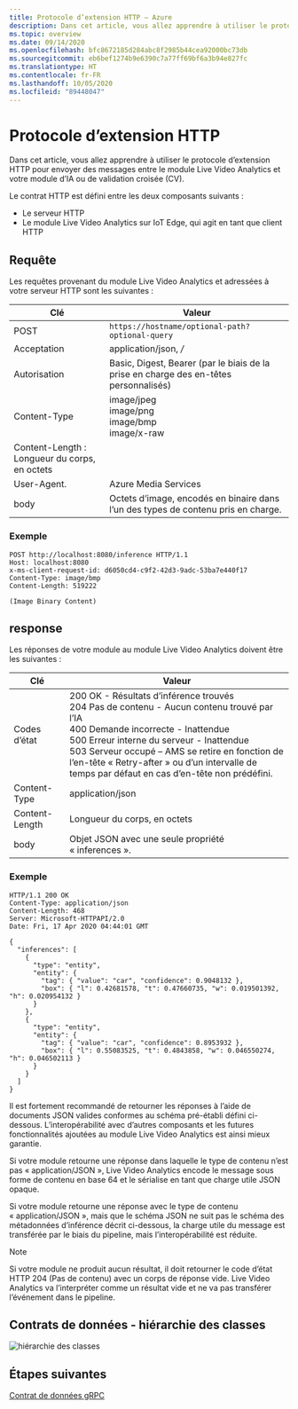 ```yaml
---
title: Protocole d’extension HTTP – Azure
description: Dans cet article, vous allez apprendre à utiliser le protocole d’extension HTTP pour envoyer des messages entre le module Live Video Analytics et votre module d’IA ou de validation croisée (CV).
ms.topic: overview
ms.date: 09/14/2020
ms.openlocfilehash: bfc8672185d284abc8f2985b44cea92000bc73db
ms.sourcegitcommit: eb6bef1274b9e6390c7a77ff69bf6a3b94e827fc
ms.translationtype: HT
ms.contentlocale: fr-FR
ms.lasthandoff: 10/05/2020
ms.locfileid: "89448047"
---
```

# <a name="http-extension-protocol"></a>Protocole d’extension HTTP

Dans cet article, vous allez apprendre à utiliser le protocole d’extension HTTP pour envoyer des messages entre le module Live Video Analytics et votre module d’IA ou de validation croisée (CV).

Le contrat HTTP est défini entre les deux composants suivants :

* Le serveur HTTP
* Le module Live Video Analytics sur IoT Edge, qui agit en tant que client HTTP

## <a name="request"></a>Requête

Les requêtes provenant du module Live Video Analytics et adressées à votre serveur HTTP sont les suivantes :

|Clé|Valeur|
|---|---|
|POST|`https://hostname/optional-path?optional-query`|
|Acceptation|application/json,  */*|
|Autorisation|Basic, Digest, Bearer (par le biais de la prise en charge des en-têtes personnalisés)|
|Content-Type|image/jpeg<br/>image/png<br/>image/bmp<br/>image/x-raw|
|Content-Length : Longueur du corps, en octets|
|User-Agent.|Azure Media Services|
|body|Octets d’image, encodés en binaire dans l’un des types de contenu pris en charge.|

### <a name="example"></a>Exemple

```
POST http://localhost:8080/inference HTTP/1.1
Host: localhost:8080
x-ms-client-request-id: d6050cd4-c9f2-42d3-9adc-53ba7e440f17
Content-Type: image/bmp
Content-Length: 519222

(Image Binary Content)
```

## <a name="response"></a>response

Les réponses de votre module au module Live Video Analytics doivent être les suivantes :

|Clé|Valeur|
|---|---|
|Codes d’état|200 OK - Résultats d’inférence trouvés<br/>204 Pas de contenu - Aucun contenu trouvé par l’IA<br/>400 Demande incorrecte - Inattendue<br/>500 Erreur interne du serveur - Inattendue<br/>503 Serveur occupé – AMS se retire en fonction de l’en-tête « Retry-after » ou d’un intervalle de temps par défaut en cas d’en-tête non prédéfini.|
|Content-Type|application/json|
|Content-Length|Longueur du corps, en octets|
|body|Objet JSON avec une seule propriété « inferences ».|

### <a name="example"></a>Exemple

```
HTTP/1.1 200 OK
Content-Type: application/json
Content-Length: 468
Server: Microsoft-HTTPAPI/2.0
Date: Fri, 17 Apr 2020 04:44:01 GMT

{
  "inferences": [
    {
      "type": "entity",
      "entity": {
        "tag": { "value": "car", "confidence": 0.9048132 },
        "box": { "l": 0.42681578, "t": 0.47660735, "w": 0.019501392, "h": 0.020954132 }
      }
    },
    {
      "type": "entity",
      "entity": {
        "tag": { "value": "car", "confidence": 0.8953932 },
        "box": { "l": 0.55083525, "t": 0.4843858, "w": 0.046550274, "h": 0.046502113 }
      }
    }    
  ]
}
```

Il est fortement recommandé de retourner les réponses à l’aide de documents JSON valides conformes au schéma pré-établi défini ci-dessous. L’interopérabilité avec d’autres composants et les futures fonctionnalités ajoutées au module Live Video Analytics est ainsi mieux garantie.

Si votre module retourne une réponse dans laquelle le type de contenu n’est pas « application/JSON », Live Video Analytics encode le message sous forme de contenu en base 64 et le sérialise en tant que charge utile JSON opaque.

Si votre module retourne une réponse avec le type de contenu « application/JSON », mais que le schéma JSON ne suit pas le schéma des métadonnées d’inférence décrit ci-dessous, la charge utile du message est transférée par le biais du pipeline, mais l’interopérabilité est réduite.

> [!NOTE]
> Si votre module ne produit aucun résultat, il doit retourner le code d’état HTTP 204 (Pas de contenu) avec un corps de réponse vide. Live Video Analytics va l’interpréter comme un résultat vide et ne va pas transférer l’événement dans le pipeline.

## <a name="data-contracts---class-hierarchy"></a>Contrats de données - hiérarchie des classes

![hiérarchie des classes](./media/http-extension-protocol/class-hierarchy.png)

## <a name="next-steps"></a>Étapes suivantes

[Contrat de données gRPC](grpc-data-contract.md)
